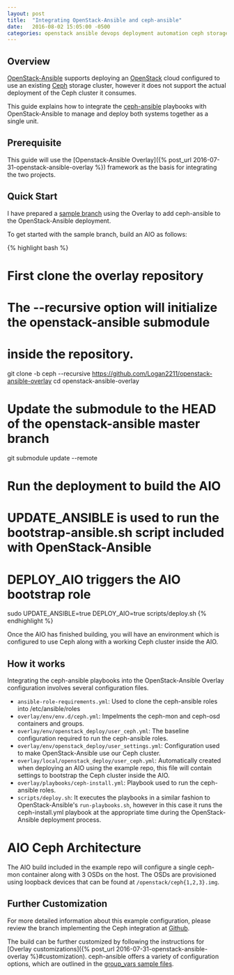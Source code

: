 ```yaml
---
layout: post
title:  "Integrating OpenStack-Ansible and ceph-ansible"
date:   2016-08-02 15:05:00 -0500
categories: openstack ansible devops deployment automation ceph storage
---
```


## Overview

[OpenStack-Ansible](http://docs.openstack.org/developer/openstack-ansible/index.html)
supports deploying an [OpenStack](https://www.openstack.org) cloud configured to
use an existing [Ceph](https://ceph.com) storage cluster, however it does not
support the actual deployment of the Ceph cluster it consumes.

This guide explains how to integrate the
[ceph-ansible](https://github.com/ceph/ceph-ansible) playbooks with
OpenStack-Ansible to manage and deploy both systems together as a single unit.

## Prerequisite

This guide will use the
[Openstack-Ansible Overlay]({% post_url 2016-07-31-openstack-ansible-overlay %})
framework as the basis for integrating the two projects.

## Quick Start

I have prepared a
[sample branch](https://github.com/logan2211/openstack-ansible-overlay/tree/ceph)
using the Overlay to add ceph-ansible to the OpenStack-Ansible deployment.

To get started with the sample branch, build an AIO as follows:

{% highlight bash %}
# First clone the overlay repository
# The --recursive option will initialize the openstack-ansible submodule
# inside the repository.
git clone -b ceph --recursive https://github.com/Logan2211/openstack-ansible-overlay
cd openstack-ansible-overlay

# Update the submodule to the HEAD of the openstack-ansible master branch
git submodule update --remote

# Run the deployment to build the AIO
# UPDATE_ANSIBLE is used to run the bootstrap-ansible.sh script included with OpenStack-Ansible
# DEPLOY_AIO triggers the AIO bootstrap role
sudo UPDATE_ANSIBLE=true DEPLOY_AIO=true scripts/deploy.sh
{% endhighlight %}

Once the AIO has finished building, you will have an environment which is
configured to use Ceph along with a working Ceph cluster inside the AIO.

## How it works

Integrating the ceph-ansible playbooks into the OpenStack-Ansible Overlay
configuration involves several configuration files.

* `ansible-role-requirements.yml`: Used to clone the ceph-ansible roles into
  /etc/ansible/roles
* `overlay/env/env.d/ceph.yml`: Impelments the ceph-mon and ceph-osd containers
  and groups.
* `overlay/env/openstack_deploy/user_ceph.yml`: The baseline configuration
  required to run the ceph-ansible roles.
* `overlay/env/openstack_deploy/user_settings.yml`: Configuration used to
  make OpenStack-Ansible use our Ceph cluster.
* `overlay/local/openstack_deploy/user_ceph.yml`: Automatically created when
  deploying an AIO using the example repo, this file will contain settings to
  bootstrap the Ceph cluster inside the AIO.
* `overlay/playbooks/ceph-install.yml`: Playbook used to run the ceph-ansible
  roles.
* `scripts/deploy.sh`: It executes the playbooks in a similar fashion to
  OpenStack-Ansible's `run-playbooks.sh`, however in this case it runs the
  ceph-install.yml playbook at the appropriate time during the OpenStack-Ansible
  deployment process.

# AIO Ceph Architecture

The AIO build included in the example repo will configure a single ceph-mon
container along with 3 OSDs on the host. The OSDs are provisioned using loopback
devices that can be found at `/openstack/ceph{1,2,3}.img`.

## Further Customization

For more detailed information about this example configuration, please review
the branch implementing the Ceph integration at
[Github](https://github.com/Logan2211/openstack-ansible-overlay/compare/ceph).

The build can be further customized by following the instructions for
[Overlay customizations]({% post_url 2016-07-31-openstack-ansible-overlay %}#customization).
ceph-ansible offers a variety of configuration options, which are outlined in
the [group_vars sample files](https://github.com/ceph/ceph-ansible/tree/master/group_vars).
